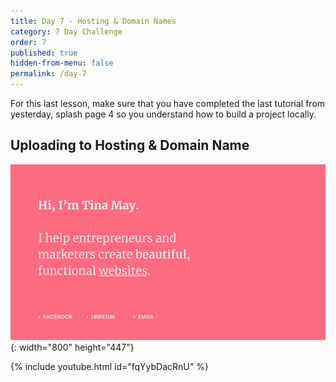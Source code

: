 ```yaml
---
title: Day 7 - Hosting & Domain Names
category: 7 Day Challenge
order: 7
published: true
hidden-from-menu: false
permalink: /day-7
---
```


For this last lesson, make sure that you have completed the last tutorial from yesterday, splash page 4 so you understand how to build a project locally.&nbsp;

## Uploading to Hosting & Domain Name

![](/uploads/simple.png){: width="800" height="447"}

{% include youtube.html id="fqYybDacRnU" %}